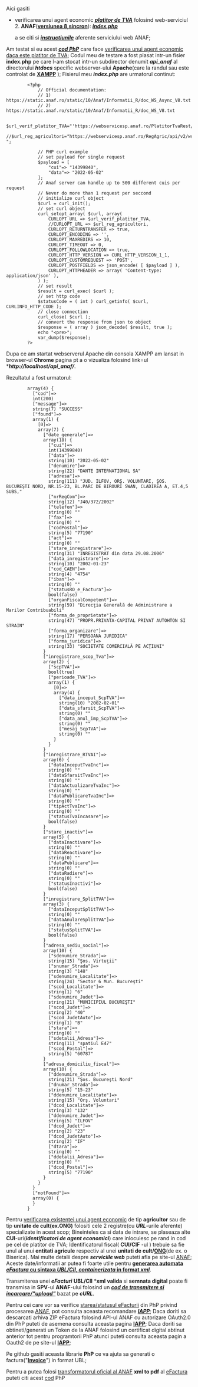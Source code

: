 Aici gasiti 
- verificarea unui agent economic [***platitor de TVA***](https://www.anaf.ro/anaf/internet/ANAF/servicii_online/servicii_web_anaf) folosind web-serviciul 2. **ANAF**([**versiunea 8,sincron**](https://www.anaf.ro/anaf/internet/ANAF/servicii_online/servicii_web_anaf)): [***index.php***](https://github.com/stefanache/MFP-ANAF-RO/blob/main/php_scripts/anaf/index.php)


  a se citi si [***instructiunile***](https://static.anaf.ro/static/10/Anaf/Informatii_R/Servicii_web/doc_WS_V8.txt) aferente serviciului web ANAF;
  
Am testat si eu acest [***cod PhP***](https://www.grepper.com/answers/465839/api+anaf) care face [verificarea unui agent economic daca este platitor de TVA](https://www.verificaretva.ro/download/DocumentatieVerificareTVAAPIv5.pdf);
Codul meu de testare a fost plasat intr-un fisier **index.php** pe care l-am stocat intr-un subdirector denumit  ***api_anaf***  al directorului ***htdocs*** specific webserver-ului **Apache**(care la randul sau este controlat de [**XAMPP**](https://www.apachefriends.org/) ); Fisierul meu ***index.php*** are urmatorul continut:

			<?php
				// Official documentation: 
				// 1) https://static.anaf.ro/static/10/Anaf/Informatii_R/doc_WS_Async_V8.txt
				// 2) https://static.anaf.ro/static/10/Anaf/Informatii_R/doc_WS_V8.txt
				
				$url_verif_platitor_TVA="'https://webservicesp.anaf.ro/PlatitorTvaRest/api/v8/ws/tva'";
				//$url_reg_agricultori="https://webservicesp.anaf.ro/RegAgric/api/v2/ws/agric ";
    
				// PHP curl example
				// set payload for single request
				$payload = [
				    "cui"=> "14399840",  
				    "data"=> "2022-05-02" 
				];
				// Anaf server can handle up to 500 different cuis per request
				// Never do more than 1 request per seccond
				// initialize curl object
				$curl = curl_init();
				// set curl object
				curl_setopt_array( $curl, array(
				    CURLOPT_URL => $url_verif_platitor_TVA,
				    //CURLOPT_URL => $url_reg_agricultori,	
				    CURLOPT_RETURNTRANSFER => true,
				    CURLOPT_ENCODING => '',
				    CURLOPT_MAXREDIRS => 10,
				    CURLOPT_TIMEOUT => 0,
				    CURLOPT_FOLLOWLOCATION => true,
				    CURLOPT_HTTP_VERSION => CURL_HTTP_VERSION_1_1,
				    CURLOPT_CUSTOMREQUEST => 'POST',
				    CURLOPT_POSTFIELDS => json_encode( [ $payload ] ),
				    CURLOPT_HTTPHEADER => array( 'Content-type: application/json' ),
				) );
				// set result
				$result = curl_exec( $curl );
				// set http code
				$statusCode = ( int ) curl_getinfo( $curl, CURLINFO_HTTP_CODE );
				// close connection
				curl_close( $curl );
				// convert the response from json to object
				$response = ( array ) json_decode( $result, true );
				echo "<pre>";
				var_dump($response);
			?>

Dupa ce am startat webserverul Apache din consola XAMPP am lansat in browser-ul **Chrome** pagina pt a o vizualiza folosind link=ul ****http://localhost/api_anaf/***.

Rezultatul a fost urmatorul:

			array(4) {
			  ["cod"]=>
			  int(200)
			  ["message"]=>
			  string(7) "SUCCESS"
			  ["found"]=>
			  array(1) {
			    [0]=>
			    array(7) {
			      ["date_generale"]=>
			      array(18) {
			        ["cui"]=>
			        int(14399840)
			        ["data"]=>
			        string(10) "2022-05-02"
			        ["denumire"]=>
			        string(22) "DANTE INTERNATIONAL SA"
			        ["adresa"]=>
			        string(111) "JUD. ILFOV, ORŞ. VOLUNTARI, ŞOS. BUCUREŞTI NORD, NR.15-23, BL.PARC DE BIROURI SWAN, CLADIREA A, ET.4,5 SUBS,"
			        ["nrRegCom"]=>
			        string(12) "J40/372/2002"
			        ["telefon"]=>
			        string(0) ""
			        ["fax"]=>
			        string(0) ""
			        ["codPostal"]=>
			        string(5) "77190"
			        ["act"]=>
			        string(0) ""
			        ["stare_inregistrare"]=>
			        string(31) "INREGISTRAT din data 29.08.2006"
			        ["data_inregistrare"]=>
			        string(10) "2002-01-23"
			        ["cod_CAEN"]=>
			        string(4) "4754"
			        ["iban"]=>
			        string(0) ""
			        ["statusRO_e_Factura"]=>
			        bool(false)
			        ["organFiscalCompetent"]=>
			        string(59) "Direcţia Generală de Administrare a Marilor Contribuabili"
			        ["forma_de_proprietate"]=>
			        string(47) "PROPR.PRIVATA-CAPITAL PRIVAT AUTOHTON SI STRAIN"
			        ["forma_organizare"]=>
			        string(17) "PERSOANA JURIDICA"
			        ["forma_juridica"]=>
			        string(33) "SOCIETATE COMERCIALĂ PE ACŢIUNI"
			      }
			      ["inregistrare_scop_Tva"]=>
			      array(2) {
			        ["scpTVA"]=>
			        bool(true)
			        ["perioade_TVA"]=>
			        array(1) {
			          [0]=>
			          array(4) {
			            ["data_inceput_ScpTVA"]=>
			            string(10) "2002-02-01"
			            ["data_sfarsit_ScpTVA"]=>
			            string(0) ""
			            ["data_anul_imp_ScpTVA"]=>
			            string(0) ""
			            ["mesaj_ScpTVA"]=>
			            string(0) ""
			          }
			        }
			      }
			      ["inregistrare_RTVAI"]=>
			      array(6) {
			        ["dataInceputTvaInc"]=>
			        string(0) ""
			        ["dataSfarsitTvaInc"]=>
			        string(0) ""
			        ["dataActualizareTvaInc"]=>
			        string(0) ""
			        ["dataPublicareTvaInc"]=>
			        string(0) ""
			        ["tipActTvaInc"]=>
			        string(0) ""
			        ["statusTvaIncasare"]=>
			        bool(false)
			      }
			      ["stare_inactiv"]=>
			      array(5) {
			        ["dataInactivare"]=>
			        string(0) ""
			        ["dataReactivare"]=>
			        string(0) ""
			        ["dataPublicare"]=>
			        string(0) ""
			        ["dataRadiere"]=>
			        string(0) ""
			        ["statusInactivi"]=>
			        bool(false)
			      }
			      ["inregistrare_SplitTVA"]=>
			      array(3) {
			        ["dataInceputSplitTVA"]=>
			        string(0) ""
			        ["dataAnulareSplitTVA"]=>
			        string(0) ""
			        ["statusSplitTVA"]=>
			        bool(false)
			      }
			      ["adresa_sediu_social"]=>
			      array(10) {
			        ["sdenumire_Strada"]=>
			        string(15) "Şos. Virtuţii"
			        ["snumar_Strada"]=>
			        string(3) "148"
			        ["sdenumire_Localitate"]=>
			        string(24) "Sector 6 Mun. Bucureşti"
			        ["scod_Localitate"]=>
			        string(1) "6"
			        ["sdenumire_Judet"]=>
			        string(21) "MUNICIPIUL BUCUREŞTI"
			        ["scod_Judet"]=>
			        string(2) "40"
			        ["scod_JudetAuto"]=>
			        string(1) "B"
			        ["stara"]=>
			        string(0) ""
			        ["sdetalii_Adresa"]=>
			        string(11) "spatiul E47"
			        ["scod_Postal"]=>
			        string(5) "60787"
			      }
			      ["adresa_domiciliu_fiscal"]=>
			      array(10) {
			        ["ddenumire_Strada"]=>
			        string(21) "Şos. Bucureşti Nord"
			        ["dnumar_Strada"]=>
			        string(5) "15-23"
			        ["ddenumire_Localitate"]=>
			        string(15) "Orş. Voluntari"
			        ["dcod_Localitate"]=>
			        string(3) "132"
			        ["ddenumire_Judet"]=>
			        string(5) "ILFOV"
			        ["dcod_Judet"]=>
			        string(2) "23"
			        ["dcod_JudetAuto"]=>
			        string(2) "IF"
			        ["dtara"]=>
			        string(0) ""
			        ["ddetalii_Adresa"]=>
			        string(0) ""
			        ["dcod_Postal"]=>
			        string(5) "77190"
			      }
			    }
			  }
			  ["notFound"]=>
			  array(0) {
			  }
			}

Pentru [verificarea existentei unui agent economic](https://www.anaf.ro/anaf/internet/ANAF/servicii_online/servicii_web_anaf) de tip **agricultor** sau de tip **unitate de cult(ex.ONG)** folositi cele 2 registre(cu ***URL***-urile aferente) specializate in acest scop;
Bineinteles ca si data de intrare, se plaseaza alte  **CUI**-uri(***identificatori de agent economici***) care inlocuiesc pe rand in cod pe cel de platitor de TVA;
Identificatorul fiscal( **CUI/CIF** -ul ) trebuie sa fie unul al unui **entitati agricule** respectiv al unei **unitati de cult/[ONG](https://doc.pmb.ro/institutii/primaria/directii/directia_relatia_cu_ong_sindicate_si_patronate/BD_ONG_20210714.pdf)**(de ex. o Biserica).
Mai multe detalii despre ***serviciile web*** puteti afla pe site-ul [ANAF](https://www.anaf.ro/anaf/internet/ANAF/servicii_online/servicii_web_anaf);
Aceste date/informatii ar putea fi foarte utile pentru [**generarea automata ***eFactura*** cu sintaxa ***UBL/CII***, ***containerizata*** in format ***xml*****](https://mfinante.gov.ro/static/10/eFactura/prezentare%20apeluri%20API%20E-factura.pdf).

Transmiterea unei ***eFacturi*** **UBL/CII** ***xml** **valida** si **semnata digital** poate fi transmisa in **SPV**-ul **ANAF**-ului folosind un [***cod de transmitere si incarcare/"upload"***](https://iapp.ro/articol/incarca-factura-xml-in-spv-api-anaf-php-oauth2) bazat pe ***cURL***.

Pentru cei care vor sa verifice [starea/statusul eFacturii](https://static.anaf.ro/static/3/Galati/20231214122402_ajfpbrailaghid.pdf) din PhP privind procesarea [ANAF](https://www.anaf.ro/CompletareFactura/faces/factura/informatiigenerale.xhtml), pot consulta aceasta recomandare [***IAPP***](https://iapp.ro/articol/verifica-status-incarcare-factura-api-anaf-php-oauth2); 
Daca doriti sa descarcati arhiva ZIP eFactura folosind API-ul ANAF cu autorizare OAuth2.0 din PhP puteti de asemena consulta aceasta pagina [**IAPP**](https://iapp.ro/articol/descarca-arhiva-zip-e-factura-folosind-api-anaf-php-oauth2); Daca doriti sa obtineti/generati un Token de la ANAF folosind un certificat digital abtinut anterior tot pentru programtorii PhP atunci puteti consulta aceasta pagin a Oauth2 de pe site-ul [**IAPP**](https://iapp.ro/articol/generare-token-anaf-folosind-certificat-digital-din-php-oauth2);

Pe github gasiti aceasta librarie **PhP** ce va ajuta sa generati o factura("[**Invoice**](https://github.com/pondersource/invoice-ubl)") in format UBL;

Pentru a putea folosi [transformatorul oficial al ANAF](https://www.slideshare.net/geomexicanu1980/prezentare-api-efactura-1pdf)  **xml to pdf** al [eFactura](https://www.anaf.ro/CompletareFactura/faces/factura/informatiigenerale.xhtml) puteti citi acest [cod](https://happyweb.ro/articol/eroare-la-transformare-e-factura-din-xml-in-pdf) PhP
